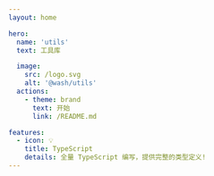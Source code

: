```yaml
---
layout: home

hero:
  name: 'utils'
  text: 工具库

  image:
    src: /logo.svg
    alt: '@wash/utils'
  actions:
    - theme: brand
      text: 开始
      link: /README.md

features:
  - icon: 💡
    title: TypeScript
    details: 全量 TypeScript 编写，提供完整的类型定义!
---
```


<script setup>

</script>
